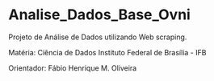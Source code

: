 # Analise_Dados_Base_Ovni
Projeto de Análise de Dados utilizando Web scraping.

Matéria: Ciência de Dados
Instituto Federal de Brasília - IFB

Orientador: Fábio Henrique M. Oliveira
